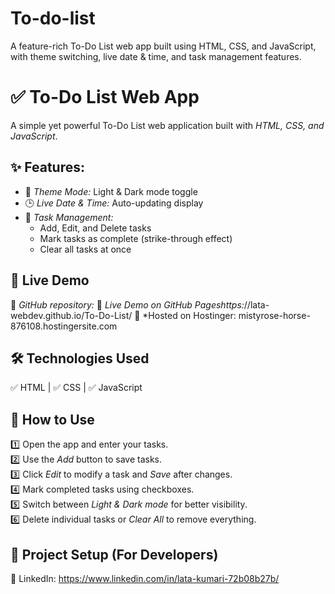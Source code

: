 # To-do-list
A feature-rich To-Do List web app built using HTML, CSS, and JavaScript, with theme switching, live date &amp; time, and task management features.
# ✅ To-Do List Web App  
A simple yet powerful To-Do List web application built with *HTML, CSS, and JavaScript*.  

## ✨ Features:  
- 🌟 *Theme Mode:* Light & Dark mode toggle  
- 🕒 *Live Date & Time:* Auto-updating display  
- 📝 *Task Management:*  
  - Add, Edit, and Delete tasks  
  - Mark tasks as complete (strike-through effect)  
  - Clear all tasks at once  

## 🚀 Live Demo  
🔗 *GitHub repository:* 
🔗 *Live Demo on GitHub Pageshttps:*//lata-webdev.github.io/To-Do-List/
🔗 *Hosted on Hostinger: mistyrose-horse-876108.hostingersite.com

## 🛠 Technologies Used  
✅ HTML | ✅ CSS | ✅ JavaScript  

## 📌 How to Use  
1️⃣ Open the app and enter your tasks.  
2️⃣ Use the *Add* button to save tasks.  
3️⃣ Click *Edit* to modify a task and *Save* after changes.  
4️⃣ Mark completed tasks using checkboxes.  
5️⃣ Switch between *Light & Dark mode* for better visibility.  
6️⃣ Delete individual tasks or *Clear All* to remove everything.  

## 📂 Project Setup (For Developers)  
🔗 LinkedIn: https://www.linkedin.com/in/lata-kumari-72b08b27b/
